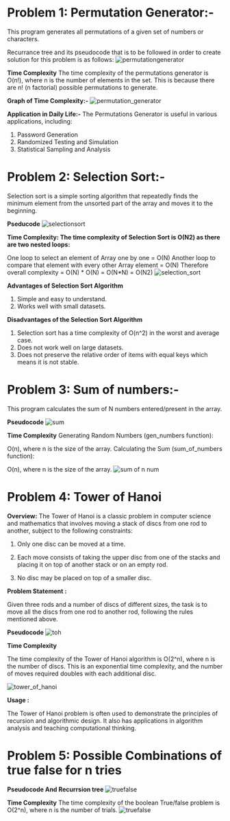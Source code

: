 # Problem 1: Permutation Generator:-
This program generates all permutations of a given set of numbers or characters.

Recurrance tree and its pseudocode that is to be followed in order to create solution for this problem is as follows:
![permutationgenerator](https://github.com/chitwan6804/AnalysisAndDesign/assets/128251060/5f0b5632-d8e4-4d3a-9256-4a190e1fbf4a)

**Time Complexity**
The time complexity of the permutations generator is O(n!), where n is the number of elements in the set. This is because there are n! (n factorial) possible permutations to generate.

**Graph of Time Complexity:-**
![permutation_generator](https://github.com/chitwan6804/AnalysisAndDesign/assets/128251060/e15182f8-ab8f-4990-b7c1-9228e28c883c)

**Application in Daily Life:-**
The Permutations Generator is useful in various applications, including:
1. Password Generation
2. Randomized Testing and Simulation
3. Statistical Sampling and Analysis

# Problem 2: Selection Sort:-
Selection sort is a simple sorting algorithm that repeatedly finds the minimum element from the unsorted part of the array and moves it to the beginning.

**Pseducode**
![selectionsort](https://github.com/chitwan6804/AnalysisAndDesign/assets/128251060/f4b3e02d-ff69-44f9-ac36-fcbef62fc105)


**Time Complexity: The time complexity of Selection Sort is O(N2) as there are two nested loops:**

One loop to select an element of Array one by one = O(N)
Another loop to compare that element with every other Array element = O(N)
Therefore overall complexity = O(N) * O(N) = O(N*N) = O(N2)
![selection_sort](https://github.com/chitwan6804/AnalysisAndDesign/assets/128251060/20d2295f-755e-4168-97bf-dfc16442952c)


**Advantages of Selection Sort Algorithm**
1. Simple and easy to understand.
2. Works well with small datasets.

**Disadvantages of the Selection Sort Algorithm**
1. Selection sort has a time complexity of O(n^2) in the worst and average case.
2. Does not work well on large datasets.
3. Does not preserve the relative order of items with equal keys which means it is not stable.

# **Problem 3: Sum of numbers:-**
This program calculates the sum of N numbers entered/present in the array.

**Pseudocode**
![sum](https://github.com/chitwan6804/AnalysisAndDesign/assets/128251060/c6559754-5a72-4cfa-b3f9-850b9d4068d3)



**Time Complexity**
Generating Random Numbers (gen_numbers function):

O(n), where n is the size of the array.
Calculating the Sum (sum_of_numbers function):

O(n), where n is the size of the array.
![sum of n num](https://github.com/chitwan6804/AnalysisAndDesign/assets/128251060/f467b414-b874-4d0b-be26-f30649efa7d6)

# Problem 4: Tower of Hanoi

**Overview:**
The Tower of Hanoi is a classic problem in computer science and mathematics that involves moving a stack of discs from one rod to another, subject to the following constraints:

1. Only one disc can be moved at a time.

2. Each move consists of taking the upper disc from one of the stacks and placing it on top of another stack or on an empty rod.

3. No disc may be placed on top of a smaller disc.

**Problem Statement :**

Given three rods and a number of discs of different sizes, the task is to move all the discs from one rod to another rod, following the rules mentioned above.

**Pseudocode**
![toh](https://github.com/chitwan6804/AnalysisAndDesign/assets/128251060/985404bc-a149-4a88-a453-e9860e4a9614)

**Time Complexity**

The time complexity of the Tower of Hanoi algorithm is O(2^n), where n is the number of discs. This is an exponential time complexity, and the number of moves required doubles with each additional disc.

![tower_of_hanoi](https://github.com/chitwan6804/AnalysisAndDesign/assets/128251060/0a2cab14-22c0-427b-a65e-8bb8e4c8ce71)

**Usage :**

The Tower of Hanoi problem is often used to demonstrate the principles of recursion and algorithmic design. It also has applications in algorithm analysis and teaching computational thinking.


# Problem 5: Possible Combinations of true false for n tries

**Pseudocode And Recurrsion tree**
![truefalse](https://github.com/chitwan6804/AnalysisAndDesign/assets/128251060/3b8d316d-c975-48ff-9fde-9201c6302f37)


**Time Complexity**
The time complexity of the boolean True/false problem is O(2^n), where n is the number of trials.
![truefalse](https://github.com/chitwan6804/AnalysisAndDesign/assets/128251060/c2631bdb-f697-4846-b6ac-cadd9517caf7)
